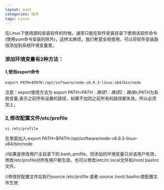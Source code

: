 ```yaml
---
layout: post
categories: 技术
tags: Linux   
---
```


在Linux下使用源码安装软件的时候，通常只能在软件安装目录下使用该软件命令(使用yum命令安装的除外)，这样太麻烦，我们希望全局使用，可以将软件安装路径添加到系统环境变量里。

### 添加环境变量有2种方法：

#### 1,使用export命令

	export PATH=$PATH:/opt/software/node-v8.9.3-linux-x64/bin/node

注意：export使用方法为 export PATH=$PATH:路径1:路径2:路径n;$PATH为系统变量,表示之前所有设置的路径，如果不加则之前所有的路径都失效。所以必须加上。

### 2,修改配置文件/etc/profile

	vi /etc/profile

在里面加入:export PATH=$PATH:/opt/software/node-v8.9.3-linux-x64/bin/node

//如果是修改用户主目录下的.bash_profile，则添加的环境变量只对该用户有效，修改/etc/profile对所有用户都生效。也可以修改/etc/rc.local文件和/root/.bashrc文件。         


//修改好配置文件后执行source /etc/profile 或者 source /root/.bashrc使配置文件生效
